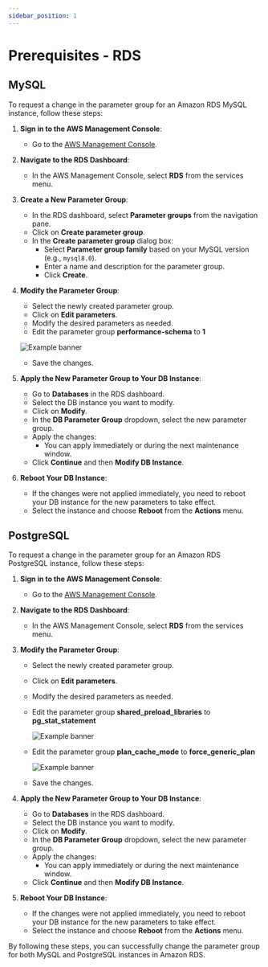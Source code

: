 ```yaml
---
sidebar_position: 1
---
```


# Prerequisites -  RDS 

## MySQL

To request a change in the parameter group for an Amazon RDS MySQL instance, follow these steps:

1. **Sign in to the AWS Management Console**:
   - Go to the [AWS Management Console](https://aws.amazon.com/console/).

2. **Navigate to the RDS Dashboard**:
   - In the AWS Management Console, select **RDS** from the services menu.

3. **Create a New Parameter Group**:
   - In the RDS dashboard, select **Parameter groups** from the navigation pane.
   - Click on **Create parameter group**.
   - In the **Create parameter group** dialog box:
     - Select **Parameter group family** based on your MySQL version (e.g., `mysql8.0`).
     - Enter a name and description for the parameter group.
     - Click **Create**.

4. **Modify the Parameter Group**:
   - Select the newly created parameter group.
   - Click on **Edit parameters**.
   - Modify the desired parameters as needed.
   - Edit the parameter group **performance-schema** to **1**

   ![Example banner](/img/rds-prerequisite-performance-schema.png)

   - Save the changes.

5. **Apply the New Parameter Group to Your DB Instance**:
   - Go to **Databases** in the RDS dashboard.
   - Select the DB instance you want to modify.
   - Click on **Modify**.
   - In the **DB Parameter Group** dropdown, select the new parameter group.
   - Apply the changes:
     - You can apply immediately or during the next maintenance window.
   - Click **Continue** and then **Modify DB Instance**.

6. **Reboot Your DB Instance**:
   - If the changes were not applied immediately, you need to reboot your DB instance for the new parameters to take effect.
   - Select the instance and choose **Reboot** from the **Actions** menu.

## PostgreSQL

To request a change in the parameter group for an Amazon RDS PostgreSQL instance, follow these steps:

1. **Sign in to the AWS Management Console**:
   - Go to the [AWS Management Console](https://aws.amazon.com/console/).

2. **Navigate to the RDS Dashboard**:
   - In the AWS Management Console, select **RDS** from the services menu.


3. **Modify the Parameter Group**:
   - Select the newly created parameter group.
   - Click on **Edit parameters**.
   - Modify the desired parameters as needed.
    - Edit the parameter group **shared_preload_libraries** to **pg_stat_statement**

      ![Example banner](/img/rds-prerequisutes-shared-buff-parameter-group.png)

    - Edit the parameter group **plan_cache_mode** to **force_generic_plan**

      ![Example banner](/img/rds-prerequisutes-custom-plan.png)
   - Save the changes.



4. **Apply the New Parameter Group to Your DB Instance**:
   - Go to **Databases** in the RDS dashboard.
   - Select the DB instance you want to modify.
   - Click on **Modify**.
   - In the **DB Parameter Group** dropdown, select the new parameter group.
   - Apply the changes:
     - You can apply immediately or during the next maintenance window.
   - Click **Continue** and then **Modify DB Instance**.

5. **Reboot Your DB Instance**:
   - If the changes were not applied immediately, you need to reboot your DB instance for the new parameters to take effect.
   - Select the instance and choose **Reboot** from the **Actions** menu.

By following these steps, you can successfully change the parameter group for both MySQL and PostgreSQL instances in Amazon RDS.





